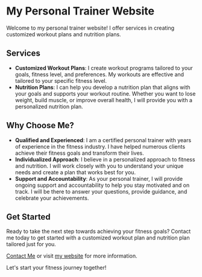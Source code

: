 # My Personal Trainer Website

Welcome to my personal trainer website! I offer services in creating customized workout plans and nutrition plans.

## Services

- **Customized Workout Plans**: I create workout programs tailored to your goals, fitness level, and preferences. My workouts are effective and tailored to your specific fitness level.
- **Nutrition Plans**: I can help you develop a nutrition plan that aligns with your goals and supports your workout routine. Whether you want to lose weight, build muscle, or improve overall health, I will provide you with a personalized nutrition plan.

## Why Choose Me?

- **Qualified and Experienced**: I am a certified personal trainer with years of experience in the fitness industry. I have helped numerous clients achieve their fitness goals and transform their lives.
- **Individualized Approach**: I believe in a personalized approach to fitness and nutrition. I will work closely with you to understand your unique needs and create a plan that works best for you.
- **Support and Accountability**: As your personal trainer, I will provide ongoing support and accountability to help you stay motivated and on track. I will be there to answer your questions, provide guidance, and celebrate your achievements.

## Get Started

Ready to take the next step towards achieving your fitness goals? Contact me today to get started with a customized workout plan and nutrition plan tailored just for you.

[Contact Me](mailto:your-email@example.com) or visit [my website](https://www.your-website-url.com) for more information.

Let's start your fitness journey together!
